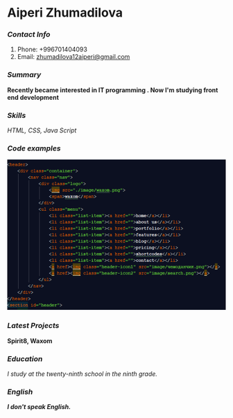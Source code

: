 # Aiperi Zhumadilova
### *Contact Info*
1. Phone: +996701404093 
2. Email: zhumadilova12aiperi@gmail.com
### *Summary*
__Recently became interested in IT programming . 
Now I'm studying front end development__
### *Skills*
*HTML,
CSS,
Java Script*
### *Code examples*
![Image ](html.PNG)
### *Latest Projects*
 __Spirit8, Waxom__
### *Education*
*I study at the twenty-ninth school in the ninth grade.*
### *English*
__*I don't speak English.*__



